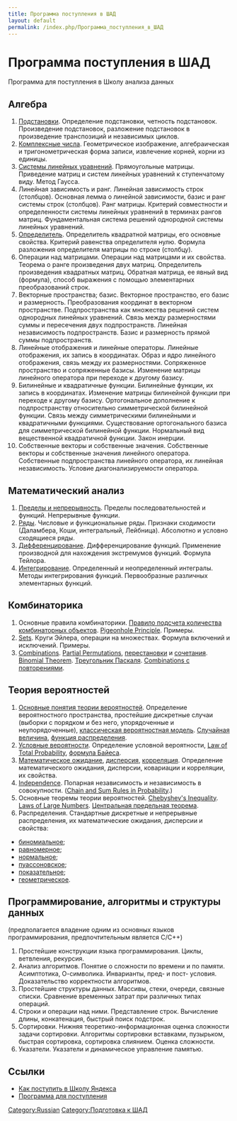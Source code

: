 ```yaml
---
title: Программа поступления в ШАД
layout: default
permalink: /index.php/Программа_поступления_в_ШАД
---
```


# Программа поступления в ШАД

Программа для поступления в Школу анализа данных

## Алгебра

1. [Подстановки](Подстановки). Определение подстановки, четность подстановок. Произведение подстановок, разложение подстановок в произведение транспозиций и независимых циклов. 
1. [Комплексные числа](Комплексные_числа). Геометрическое изображение, алгебраическая и тригонометрическая форма записи, извлечение корней, корни из единицы.
1. [Системы линейных уравнений](Системы_линейных_уравнений). Прямоугольные матрицы. Приведение матриц и систем линейных уравнений к ступенчатому виду. Метод Гаусса.
1. Линейная зависимость и ранг. Линейная зависимость строк (столбцов). Основная лемма о линейной зависимости, базис и ранг системы строк (столбцов). Ранг матрицы. Критерий совместности и определенности системы линейных уравнений в терминах рангов матриц. Фундаментальная система решений однородной системы линейных уравнений.
1. [Определитель](Определители). Определитель квадратной матрицы, его основные свойства. Критерий равенства определителя нулю. Формула разложения определителя матрицы по строке (столбцу).
1. Операции над матрицами. Операции над матрицами и их свойства. Теорема о ранге произведения двух матриц. Определитель произведения квадратных матриц. Обратная матрица, ее явный вид (формула), способ выражения с помощью элементарных преобразований строк.
1. Векторные пространства; базис. Векторное пространство, его базис и размерность. Преобразования координат в векторном пространстве. Подпространства как множества решений систем однородных линейных уравнений. Связь между размерностями суммы и пересечения двух подпространств. Линейная независимость подпространств. Базис и размерность прямой суммы подпространств.
1. Линейные отображения и линейные операторы. Линейные отображения, их запись в координатах. Образ и ядро линейного отображения, связь между их размерностями. Сопряженное пространство и сопряженные базисы. Изменение матрицы линейного оператора при переходе к другому базису.
1. Билинейные и квадратичные функции. Билинейные функции, их запись в координатах. Изменение матрицы билинейной функции при переходе к другому базису. Ортогональное дополнение к подпространству относительно симметрической билинейной функции. Связь между симметрическими билинейными и квадратичными функциями. Существование ортогонального базиса для симметрической билинейной функции. Нормальный вид вещественной квадратичной функции. Закон инерции.
1. Собственные векторы и собственные значения. Собственные векторы и собственные значения линейного оператора. Собственные подпространства линейного оператора, их линейная независимость. Условие диагонализируемости оператора.



## Математический анализ
1. [Пределы и непрерывность](Пределы_и_непрерывность). Пределы последовательностей и функций. Непрерывные функции.
1. [Ряды](Ряды). Числовые и функциональные ряды. Признаки сходимости (Даламбера, Коши, интегральный, Лейбница). Абсолютно и условно сходящиеся ряды.
1. [Дифференцирование](Дифференцирование). Дифференцирование функций. Применение производной для нахождения экстремумов функций. Формула Тейлора.
1. [Интегрирование](Интегрирование). Определенный и неопределенный интегралы. Методы интегрирования функций. Первообразные различных элементарных функций.



## Комбинаторика
1. Основные правила комбинаторики. [Правило подсчета количества комбинаторных объектов](Правила_суммы_и_произведения). [Pigeonhole Principle](Pigeonhole_Principle). Примеры.
1. [Sets](Sets). Круги Эйлера, операции на множествах. Формула включений и исключений. Примеры.
1. [Combinations](Combinations). [Partial Permutations](Partial_Permutations), [перестановки](Permutations) и [сочетания](Combinations). [Binomial Theorem](Binomial_Theorem). [Треугольник Паскаля](Combinations#Треугольник_Паскаля). [Combinations с повторениями](Combinations#Combinations_с_повторениями).

## Теория вероятностей
1. [Основные понятия теории вероятностей](Probability). Определение вероятностного пространства, простейшие дискретные случаи (выборки с порядком и без него, упорядоченные и неупорядоченные), [классическая вероятностная модель](Probability#Классическое_определение_вероятности). [Случайная величина](Случайная_величина), [функция распределения](Случайная_величина#Закон_распределения).
1. [Условные вероятности](Условная_вероятность). Определение условной вероятности, [Law of Total Probability](Law_of_Total_Probability), [формула Байеса](Bayes_Theorem).
1. [Математическое ожидание](Математическое_ожидание), [дисперсия](Дисперсия), [корреляция](Корреляция). Определение математического ожидания, дисперсии, ковариации и корреляции, их свойства.
1. [Independence](Independence). Попарная независимость и независимость в совокупности. ([Chain and Sum Rules in Probability](Chain_and_Sum_Rules_in_Probability).)
1. Основные теоремы теории вероятностей. [Chebyshev's Inequality](Chebyshev's_Inequality). [Laws of Large Numbers](Laws_of_Large_Numbers). [Центральная предельная теорема](Центральная_предельная_теорема).
1. Распределения. Стандартные дискретные и непрерывные распределения, их математические ожидания, дисперсии и свойства:
  - [биномиальное](Биномиальное_распределение);
  - [равномерное](Равномерное_распределение);
  - [нормальное](Нормальное_распределение);
  - [пуассоновское](Poisson_Distribution);
  - [показательное](Exponential_Distribution);
  - [геометрическое](Геометрическое_распределение).

## Программирование, алгоритмы и структуры данных

(предполагается владение одним из основных языков программирования, предпочтительным является C/C++)

1. Простейшие конструкции языка программирования. Циклы, ветвления, рекурсия.
1. Анализ алгоритмов. Понятие о сложности по времени и по памяти. Асимптотика, О-символика. Инварианты, пред- и пост- условия. Доказательство корректности алгоритмов.
1. Простейшие структуры данных. Массивы, стеки, очереди, связные списки. Сравнение временных затрат при различных типах операций.
1. Строки и операции над ними. Представление строк. Вычисление длины, конкатенация, быстрый поиск подстрок.
1. Сортировки. Нижняя теоретико-информационная оценка сложности задачи сортировки. Алгоритмы сортировки вставками, пузырьком, быстрая сортировка, сортировка слиянием. Оценка сложности.
1. Указатели. Указатели и динамическое управление памятью.


## Ссылки

- [Как поступить в Школу Яндекса](http://shad.yandex.ru/admission/)
- [Программа для поступления](http://download.yandex.ru/company/schad_programm.pdf)


[Category:Russian](Category_Russian)
[Category:Подготовка к ШАД](Category_Подготовка_к_ШАД)